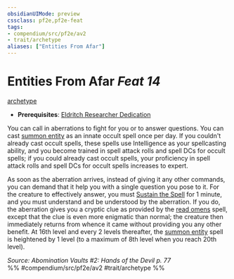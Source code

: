 ```yaml
---
obsidianUIMode: preview
cssclass: pf2e,pf2e-feat
tags:
- compendium/src/pf2e/av2
- trait/archetype
aliases: ["Entities From Afar"]
---
```

# Entities From Afar  *Feat 14*  
[archetype](/rules/traits/archetype.md)  

- **Prerequisites**: [Eldritch Researcher Dedication](/compendium/feats/eldritch-researcher-dedication-av2.md)

You can call in aberrations to fight for you or to answer questions. You can cast [summon entity](/compendium/spells/summon-entity.md) as an innate occult spell once per day. If you couldn't already cast occult spells, these spells use Intelligence as your spellcasting ability, and you become trained in spell attack rolls and spell DCs for occult spells; if you could already cast occult spells, your proficiency in spell attack rolls and spell DCs for occult spells increases to expert.

As soon as the aberration arrives, instead of giving it any other commands, you can demand that it help you with a single question you pose to it. For the creature to effectively answer, you must [Sustain the Spell](/rules/actions/sustain-a-spell.md) for 1 minute, and you must understand and be understood by the aberration. If you do, the aberration gives you a cryptic clue as provided by the [read omens](/compendium/spells/read-omens.md) spell, except that the clue is even more enigmatic than normal; the creature then immediately returns from whence it came without providing you any other benefit. At 16th level and every 2 levels thereafter, the [summon entity](/compendium/spells/summon-entity.md) spell is heightened by 1 level (to a maximum of 8th level when you reach 20th level).

*Source: Abomination Vaults #2: Hands of the Devil p. 77*  
%% #compendium/src/pf2e/av2 #trait/archetype %%